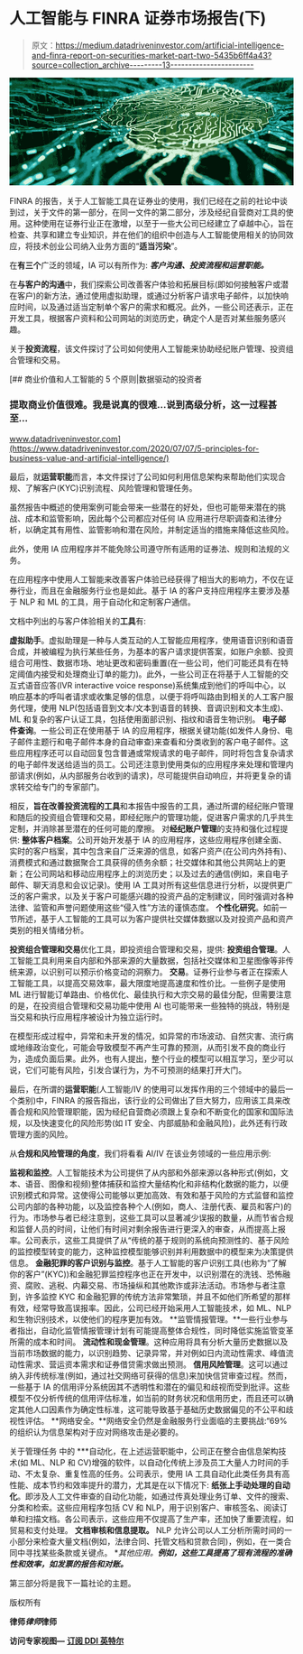 # 人工智能与 FINRA 证券市场报告(下)

> 原文：<https://medium.datadriveninvestor.com/artificial-intelligence-and-finra-report-on-securities-market-part-two-5435b6ff4a43?source=collection_archive---------13----------------------->

![](img/dc5b5a9f4ce9ddab22327927958d0882.png)

FINRA 的报告，关于人工智能工具在证券业的使用，我们已经在之前的社论中谈到过，关于文件的第一部分，在同一文件的第二部分，涉及经纪自营商对工具的使用。这种使用在证券行业正在激增，以至于一些大公司已经建立了卓越中心，旨在检查、共享和建立专业知识，并在他们的组织中创造与人工智能使用相关的协同效应，将技术创业公司纳入业务方面的“**适当污染**”。

在**有三个**广泛的领域，IA 可以有所作为: ***客户沟通、投资流程和运营职能。***

在**与客户的沟通**中，我们探索公司改善客户体验和拓展目标(即如何接触客户或潜在客户)的新方法，通过使用虚拟助理，或通过分析客户请求电子邮件，以加快响应时间，以及通过适当定制单个客户的需求和概况。此外，一些公司还表示，正在开发工具，根据客户资料和公司网站的浏览历史，确定个人是否对某些服务感兴趣。

关于**投资流程**，该文件探讨了公司如何使用人工智能来协助经纪账户管理、投资组合管理和交易。

[](https://www.datadriveninvestor.com/2020/07/07/5-principles-for-business-value-and-artificial-intelligence/) [## 商业价值和人工智能的 5 个原则|数据驱动的投资者

### 提取商业价值很难。我是说真的很难...说到高级分析，这一过程甚至…

www.datadriveninvestor.com](https://www.datadriveninvestor.com/2020/07/07/5-principles-for-business-value-and-artificial-intelligence/) 

最后，就**运营职能**而言，本文件探讨了公司如何利用信息架构来帮助他们实现合规、了解客户(KYC)识别流程、风险管理和管理任务。

虽然报告中概述的使用案例可能会带来一些潜在的好处，但也可能带来潜在的挑战、成本和监管影响，因此每个公司都应对任何 IA 应用进行尽职调查和法律分析，以确定其有用性、监管影响和潜在风险，并制定适当的措施来降低这些风险。

此外，使用 IA 应用程序并不能免除公司遵守所有适用的证券法、规则和法规的义务。

在应用程序中使用人工智能来改善客户体验已经获得了相当大的影响力，不仅在证券行业，而且在金融服务行业也是如此。基于 IA 的客户支持应用程序主要涉及基于 NLP 和 ML 的工具，用于自动化和定制客户通信。

文档中列出的与客户体验相关的**工具**有:

**虚拟助手**。虚拟助理是一种与人类互动的人工智能应用程序，使用语音识别和语音合成，并被编程为执行某些任务，为基本的客户请求提供答案，如账户余额、投资组合可用性、数据市场、地址更改和密码重置(在一些公司，他们可能还具有在特定阈值内接受和处理商业订单的能力)。此外，一些公司正在将基于人工智能的交互式语音应答(IVR interactive voice response)系统集成到他们的呼叫中心，以响应基本的呼叫者请求或收集足够的信息，以便于将呼叫路由到相关的人工客户服务代理，使用 NLP(包括语音到文本/文本到语音的转换、音调识别和文本生成)、ML 和复杂的客户认证工具，包括使用面部识别、指纹和语音生物识别。
**电子邮件查询**。一些公司正在使用基于 IA 的应用程序，根据关键功能(如发件人身份、电子邮件主题行和电子邮件本身的自动审查)来查看和分类收到的客户电子邮件。这些应用程序还可以自动回复包含普通或常规请求的电子邮件，同时将包含复杂请求的电子邮件发送给适当的员工。公司还注意到使用类似的应用程序来处理和管理内部请求(例如，从内部服务台收到的请求)，尽可能提供自动响应，并将更复杂的请求转交给专门的专家部门。

相反，**旨在改善投资流程的工具**和本报告中报告的工具，通过所谓的经纪账户管理和随后的投资组合管理和交易，即经纪账户的管理功能，促进客户需求的几乎共生定制，并消除甚至潜在的任何可能的摩擦。
对**经纪账户管理**的支持和强化过程提供:
**整体客户档案**。公司开始开发基于 IA 的应用程序，这些应用程序创建全面、实时的客户档案，其中包含来自广泛来源的信息，如客户资产(在公司内外持有)、消费模式和通过数据聚合工具获得的债务余额；社交媒体和其他公共网站上的更新；在公司网站和移动应用程序上的浏览历史；以及过去的通信(例如，来自电子邮件、聊天消息和会议记录)。使用 IA 工具对所有这些信息进行分析，以提供更广泛的客户需求，以及关于客户可能感兴趣的投资产品的定制建议，同时强调对各种法律、监管和声誉问题使用这些“侵入性”方法的谨慎态度。
**个性化研究**。如前一节所述，基于人工智能的工具可以为客户提供社交媒体数据以及对投资产品和资产类别的相关情绪分析。

**投资组合管理和交易**优化工具，即投资组合管理和交易，提供:
**投资组合管理**。人工智能工具利用来自内部和外部来源的大量数据，包括社交媒体和卫星图像等非传统来源，以识别可以预示价格变动的洞察力。
**交易**。证券行业参与者正在探索人工智能工具，以提高交易效率，最大限度地提高速度和性价比。一些例子是使用 ML 进行智能订单路由、价格优化、最佳执行和大宗交易的最佳分配，但需要注意的是，在投资组合管理和交易功能中使用 AI 也可能带来一些独特的挑战，特别是当交易和执行应用程序被设计为独立运行时。

在模型形成过程中，异常和未开发的情况，如异常的市场波动、自然灾害、流行病或地缘政治变化，可能会导致模型不再产生可靠的预测，从而引发不良的商业行为，造成负面后果。此外，也有人提出，整个行业的模型可以相互学习，至少可以说，它们可能有风险，引发合谋行为，为不可预测的结果打开大门。

最后，在所谓的**运营职能**(人工智能/IV 的使用可以发挥作用的三个领域中的最后一个类别)中，FINRA 的报告指出，该行业的公司做出了巨大努力，应用该工具来改善合规和风险管理职能，因为经纪自营商必须跟上复杂和不断变化的国家和国际法规，以及快速变化的风险形势(如 IT 安全、内部威胁和金融风险)，此外还有行政管理方面的风险。

从**合规和风险管理的角度**，我们将看看 AI/IV 在该业务领域的一些应用示例:

**监视和监控**。人工智能技术为公司提供了从内部和外部来源以各种形式(例如，文本、语音、图像和视频)整体捕获和监控大量结构化和非结构化数据的能力，以便识别模式和异常。这使得公司能够以更加高效、有效和基于风险的方式监督和监控公司内部的各种功能，以及监控各种个人(例如，商人、注册代表、雇员和客户)的行为。市场参与者已经注意到，这些工具可以显著减少误报的数量，从而节省合规和监督人员的时间，让他们有时间对剩余报告进行更深入的审查，从而提高上报率。公司表示，这些工具提供了从“传统的基于规则的系统向预测性的、基于风险的监控模型转变的能力，这种监控模型能够识别并利用数据中的模型来为决策提供信息。
**金融犯罪的客户识别与监控**。基于人工智能的客户识别工具(也称为“了解你的客户”(KYC))和金融犯罪监控程序也正在开发中，以识别潜在的洗钱、恐怖融资、腐败、逃税、内幕交易、市场操纵和其他欺诈或非法活动。市场参与者注意到，许多监控 KYC 和金融犯罪的传统方法非常繁琐，并且不如他们所希望的那样有效，经常导致高误报率。因此，公司已经开始采用人工智能技术，如 ML、NLP 和生物识别技术，以使他们的程序更加有效。
**监管情报管理。**一些行业参与者指出，自动化监管情报管理计划有可能提高整体合规性，同时降低实施监管变革所需的成本和时间。
**流动性和现金管理**。这种应用将具有分析大量历史数据以及当前市场数据的能力，以识别趋势、记录异常，并对例如日内流动性需求、峰值流动性需求、营运资本需求和证券借贷需求做出预测。
**信用风险管理**。这可以通过纳入非传统标准(例如，通过社交网络可获得的信息)来加快信贷审查过程。然而，一些基于 IA 的信用评分系统因其不透明性和潜在的偏见和歧视而受到批评。这些模型不仅分析传统的信用评估标准，如当前的财务状况和信用历史，而且还可以确定其他人口因素作为确定性标准，这可能导致基于基础历史数据偏见的不公平和歧视性评估。
**网络安全。**网络安全仍然是金融服务行业面临的主要挑战:“69%的组织认为信息架构对于应对网络攻击是必要的。

关于管理任务 中的 ***自动化，在上述运营职能中，公司正在整合由信息架构技术(如 ML、NLP 和 CV)增强的软件，以自动化传统上涉及员工大量人力时间的手动、不太复杂、重复性高的任务。公司表示，使用 IA 工具自动化此类任务具有高性能、成本节约和效率提升的潜力，尤其是在以下情况下:
**纸张上手动处理的自动化**。即涉及人工文件审查的自动化功能，如通过传真处理业务订单、文件的搜索、分类和检索。这些应用程序包括 CV 和 NLP，用于识别客户、审核签名、阅读订单和扫描文档。各公司表示，这些应用不仅提高了生产率，还加快了重要流程，如贸易和支付处理。
**文档审核和信息提取。** NLP 允许公司以人工分析所需时间的一小部分来检查大量文档(例如，法律合同、托管文档和贷款合同)，例如，在一类合同中寻找某些条款或关键点。
**其他应用。**例如，这些工具提高了现有流程的准确性和效率，如发票的报告和对账。***

第三部分将是我下一篇社论的主题。

版权所有

**律师*律师*律师**

**访问专家视图—** [**订阅 DDI 英特尔**](https://datadriveninvestor.com/ddi-intel)
